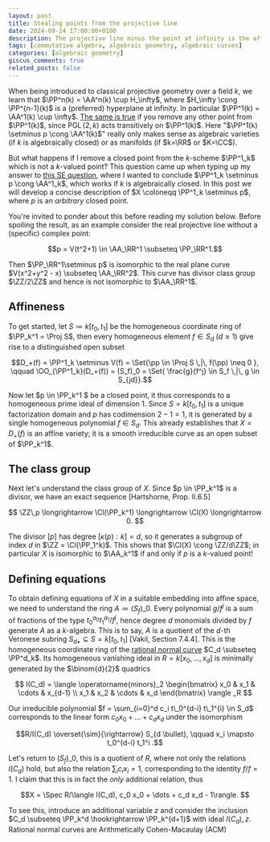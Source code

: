 ```yaml
---
layout: post
title: Stealing points from the projective line
date: 2024-09-24 17:00:00+0100
description: The projective line minus the point at infinity is the affine line. But what if I steal a different, maybe even non-rational point? Let's work it out!
tags: [commutative algebra, algebraic geometry, algebraic curves]
categories: [algebraic geometry]
giscus_comments: true
related_posts: false
---
```


When being introduced to classical projective geometry over a field $k$, we learn that $\PP^n(k) = \AA^n(k) \cup H_\infty$, where $H_\infty \cong \PP^{n-1}(k)$ is a (preferred) hyperplane at infinity. In particular $\PP^1(k) = \AA^1(k) \cup \infty$. [The same is true](https://math.stackexchange.com/q/1854029/1213739) if you remove any other point from $\PP^1(k)$, since $\operatorname{PGL}(2,k)$ acts transitively on $\PP^1(k)$. Here "$\PP^1(k) \setminus p \cong \AA^1(k)$" really only makes sense as algebraic varieties (if $k$ is algebraically closed) or as manifolds (if $k=\RR$ or $K=\CC$).

But what happens if I remove a closed point from the $k$-scheme $\PP^1_k$ which is not a $k$-valued point? This question came up when typing up my answer to [this SE question](https://math.stackexchange.com/a/4974966/1213739), where I wanted to conclude $\PP^1_k \setminus p \cong \AA^1_k$, which works if $k$ is algebraically closed. In this post we will develop a concise description of $X \coloneqq \PP^1_k \setminus p$, where $p$ is an *arbitrary* closed point.

You're invited to ponder about this before reading my solution below. Before spoiling the result, as an example consider the real projective line without a (specific) complex point: 

$$p = V(t^2+1) \in \AA_\RR^1 \subseteq \PP_\RR^1.$$

Then $\PP_\RR^1\setminus p$ is isomorphic to the real plane curve $V(x^2+y^2 - x) \subseteq \AA_\RR^2$. This curve has divisor class group $\ZZ/2\ZZ$ and hence is not isomorphic to $\AA_\RR^1$.

## Affineness

To get started, let $S \coloneqq k[t_0,t_1]$ be the homogeneous coordinate ring of $\PP_k^1 = \Proj S$, then every homogeneous element $f \in S_d$ ($d\geq 1$) give rise to a distinguished open subset

$$D_+(f) = \PP^1_k \setminus V(f) = \Set{\pp \in \Proj S \,|\, f(\pp) \neq 0 }, \qquad \OO_{\PP^1_k}(D_+(f)) = (S_f)_0 = \Set{ \frac{g}{f^j} \in S_f \,|\, g \in S_{jd}}.$$

Now let $p \in \PP_k^1 $ be a closed point, it thus corresponds to a homogeneous prime ideal of dimension $1$. Since $S = k[t_0,t_1]$ is a unique factorization domain and $p$ has codimension $2-1=1$, it is generated by a single homogeneous polynomial $f \in S_d$. This already establishes that $X = D_+(f)$ is an affine variety; it is a smooth irreducible curve as an open subset of $\PP_k^1$.

## The class group

Next let's understand the class group of $X$. Since $p \in \PP_k^1$ is a divisor, we have an exact sequence [Hartshorne, Prop. II.6.5]

$$
\ZZ\,p \longrightarrow \Cl(\PP_k^1) \longrightarrow \Cl(X) \longrightarrow 0.
$$

The divisor $[p]$ has degree $[\kappa(p) : k] = d$, so it generates a subgroup of index $d$ in $\ZZ = \Cl(\PP_1^k)$. This shows that $\Cl(X) \cong \ZZ/d\ZZ$; in particular $X$ is isomorphic to $\AA_k^1$ if and only if $p$ is a $k$-valued point!

## Defining equations

To obtain defining equations of $X$ in a suitable embedding into affine space, we need to understand the ring $A \coloneqq (S_f)\_0$. Every polynomial $g/f^j$ is a sum of fractions of the type $t_0^{a_0}t_1^{a_1} / f^j$, hence degree $d$ monomials divided by $f$ generate $A$ as a $k$-algebra. This is to say, $A$ is a quotient of the $d$-th Veronese subring $S_{d \bullet} \subseteq S = k[t_0,t_1]$ [Vakil, Section 7.4.4]. This is the homogeneous coordinate ring of the [rational normal curve](https://en.wikipedia.org/wiki/Rational_normal_curve) $C_d \subseteq \PP^d_k$. Its homogeneous vanishing ideal in $R = k[x_0,\dots,x_d]$ is minimally generated by the $\binom{d}{2}$ quadrics

$$ I(C_d) = \langle  \operatorname{minors}_2 \begin{bmatrix} x_0 & x_1 & \cdots & x_{d-1} \\ x_1 & x_2 & \cdots & x_d \end{bmatrix} \rangle _R $$

Our irreducible polynomial $f = \sum_{i=0}^d c_i t\_0^{d-i} t\_1^{i} \in S_d$ corresponds to the linear form $c_0 x_0 + \dots + c_d x_d$ under the isomorphism

$$R/I(C_d) \overset{\sim}{\rightarrow} S_{d \bullet}, \qquad x_i \mapsto t_0^{d-i} t_1^i .$$

Let's return to  $(S_f)\_0$, this is a quotient of $R$, where not only the relations $I(C_d)$ hold, but also the relation $\sum_i c_i x_i = 1$, corresponding to the identity $f/f = 1$. I claim that this is in fact the *only* additional relation, thus

$$X = \Spec R/\langle I(C_d), c_0 x_0 + \dots + c_d x_d - 1\rangle. $$

To see this, introduce an additional variable $z$ and consider the inclusion $C_d \subseteq \PP_k^d \hookrightarrow \PP_k^{d+1}$ with ideal $I(C_d), z$. Rational normal curves are Arithmetically Cohen-Macaulay (ACM)